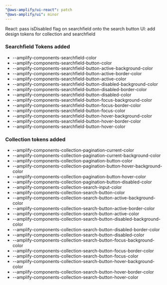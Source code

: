 ```yaml
---
"@aws-amplify/ui-react": patch
"@aws-amplify/ui": minor
---
```


React: pass isDisabled flag on searchfield onto the search button
UI: add design tokens for collection and searchfield
### Searchfield Tokens added
- --amplify-components-searchfield-color
- --amplify-components-searchfield-button-color
- --amplify-components-searchfield-button-active-background-color
- --amplify-components-searchfield-button-active-border-color
- --amplify-components-searchfield-button-active-color
- --amplify-components-searchfield-button-disabled-background-color
- --amplify-components-searchfield-button-disabled-border-color
- --amplify-components-searchfield-button-disabled-color
- --amplify-components-searchfield-button-focus-background-color
- --amplify-components-searchfield-button-focus-border-color
- --amplify-components-searchfield-button-focus-color
- --amplify-components-searchfield-button-hover-background-color
- --amplify-components-searchfield-button-hover-border-color
- --amplify-components-searchfield-button-hover-color

### Collection tokens added
- --amplify-components-collection-pagination-current-color
- --amplify-components-collection-pagination-current-background-color
- --amplify-components-collection-pagination-button-color
- --amplify-components-collection-pagination-button-hover-background-color
- --amplify-components-collection-pagination-button-hover-color
- --amplify-components-collection-pagination-button-disabled-color
- --amplify-components-collection-search-input-color
- --amplify-components-collection-search-button-color
- --amplify-components-collection-search-button-active-background-color
- --amplify-components-collection-search-button-active-border-color
- --amplify-components-collection-search-button-active-color
- --amplify-components-collection-search-button-disabled-background-color
- --amplify-components-collection-search-button-disabled-border-color
- --amplify-components-collection-search-button-disabled-color
- --amplify-components-collection-search-button-focus-background-color
- --amplify-components-collection-search-button-focus-border-color
- --amplify-components-collection-search-button-focus-color
- --amplify-components-collection-search-button-hover-background-color
- --amplify-components-collection-search-button-hover-border-color
- --amplify-components-collection-search-button-hover-color
